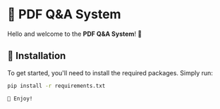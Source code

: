 # 📄 PDF Q&A System

Hello and welcome to the **PDF Q&A System**! 🎉

## 🚀 Installation

To get started, you'll need to install the required packages. Simply run:

```bash
pip install -r requirements.txt

🎉 Enjoy!

